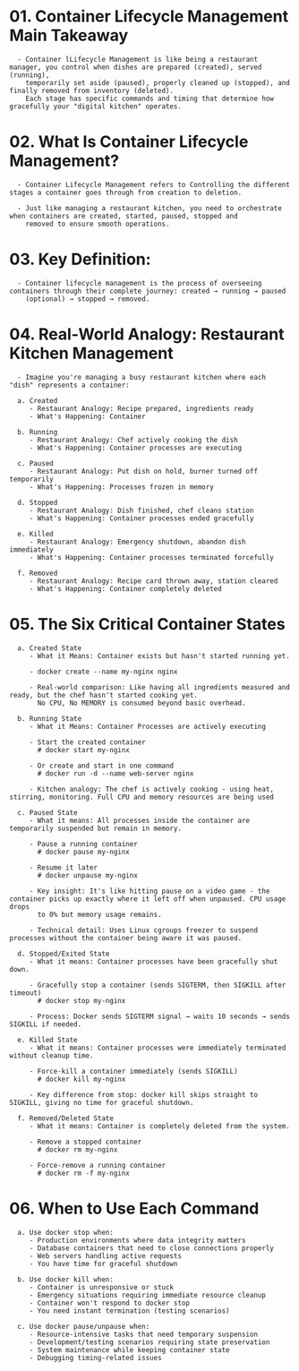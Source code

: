 # 01. Container Lifecycle Management Main Takeaway
      - Container lLifecycle Management is like being a restaurant manager, you control when dishes are prepared (created), served (running),
        temporarily set aside (paused), properly cleaned up (stopped), and finally removed from inventory (deleted).
        Each stage has specific commands and timing that determine how gracefully your "digital kitchen" operates.


# 02. What Is Container Lifecycle Management?
      - Container Lifecycle Management refers to Controlling the different stages a container goes through from creation to deletion.

      - Just like managing a restaurant kitchen, you need to orchestrate when containers are created, started, paused, stopped and
        removed to ensure smooth operations.


# 03. Key Definition:
      - Container lifecycle management is the process of overseeing containers through their complete journey: created → running → paused 
        (optional) → stopped → removed.


# 04. Real-World Analogy: Restaurant Kitchen Management
      - Imagine you're managing a busy restaurant kitchen where each "dish" represents a container:

      a. Created
         - Restaurant Analogy: Recipe prepared, ingredients ready	
         - What's Happening: Container
      
      b. Running
         - Restaurant Analogy: Chef actively cooking the dish
         - What's Happening: Container processes are executing
      
      c. Paused
         - Restaurant Analogy: Put dish on hold, burner turned off temporarily	
         - What's Happening: Processes frozen in memory
      
      d. Stopped
         - Restaurant Analogy: Dish finished, chef cleans station	
         - What's Happening: Container processes ended gracefully
      
      e. Killed
         - Restaurant Analogy: Emergency shutdown, abandon dish immediately	
         - What's Happening: Container processes terminated forcefully
      
      f. Removed
         - Restaurant Analogy: Recipe card thrown away, station cleared	
         - What's Happening: Container completely deleted


# 05. The Six Critical Container States
      a. Created State
         - What it Means: Container exists but hasn't started running yet.

         - docker create --name my-nginx nginx

         - Real-world comparison: Like having all ingredients measured and ready, but the chef hasn't started cooking yet.
           No CPU, No MEMORY is consumed beyond basic overhead.
      
      b. Running State
         - What it Means: Container Processes are actively executing

         - Start the created container
           # docker start my-nginx
         
         - Or create and start in one command
           # docker run -d --name web-server nginx 
         
         - Kitchen analogy: The chef is actively cooking - using heat, stirring, monitoring. Full CPU and memory resources are being used
      
      c. Paused State
         - What it means: All processes inside the container are temporarily suspended but remain in memory.

         - Pause a running container
           # docker pause my-nginx
         
         - Resume it later
           # docker unpause my-nginx
         
         - Key insight: It's like hitting pause on a video game - the container picks up exactly where it left off when unpaused. CPU usage drops 
           to 0% but memory usage remains.
         
         - Technical detail: Uses Linux cgroups freezer to suspend processes without the container being aware it was paused.
      
      d. Stopped/Exited State
         - What it means: Container processes have been gracefully shut down.

         - Gracefully stop a container (sends SIGTERM, then SIGKILL after timeout)
           # docker stop my-nginx
         
         - Process: Docker sends SIGTERM signal → waits 10 seconds → sends SIGKILL if needed.
      
      e. Killed State
         - What it means: Container processes were immediately terminated without cleanup time.

         - Force-kill a container immediately (sends SIGKILL)
           # docker kill my-nginx
         
         - Key difference from stop: docker kill skips straight to SIGKILL, giving no time for graceful shutdown.

      f. Removed/Deleted State
         - What it means: Container is completely deleted from the system.

         - Remove a stopped container
           # docker rm my-nginx
         
         - Force-remove a running container
           # docker rm -f my-nginx


# 06. When to Use Each Command
      a. Use docker stop when:
         - Production environments where data integrity matters
         - Database containers that need to close connections properly
         - Web servers handling active requests
         - You have time for graceful shutdown
      
      b. Use docker kill when:
         - Container is unresponsive or stuck
         - Emergency situations requiring immediate resource cleanup
         - Container won't respond to docker stop
         - You need instant termination (testing scenarios)
      
      c. Use docker pause/unpause when:
         - Resource-intensive tasks that need temporary suspension
         - Development/testing scenarios requiring state preservation
         - System maintenance while keeping container state
         - Debugging timing-related issues


